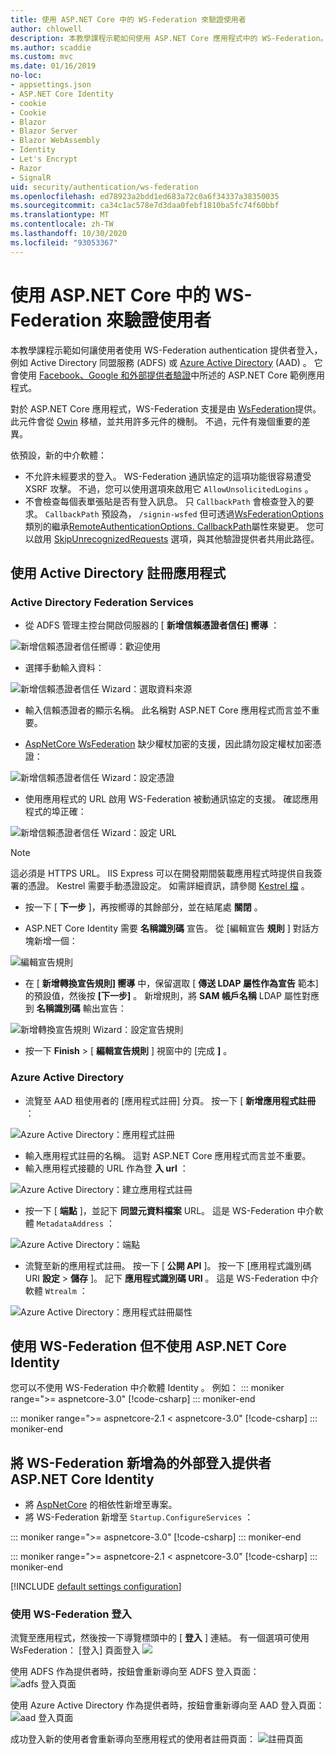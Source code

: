 ```yaml
---
title: 使用 ASP.NET Core 中的 WS-Federation 來驗證使用者
author: chlowell
description: 本教學課程示範如何使用 ASP.NET Core 應用程式中的 WS-Federation。
ms.author: scaddie
ms.custom: mvc
ms.date: 01/16/2019
no-loc:
- appsettings.json
- ASP.NET Core Identity
- cookie
- Cookie
- Blazor
- Blazor Server
- Blazor WebAssembly
- Identity
- Let's Encrypt
- Razor
- SignalR
uid: security/authentication/ws-federation
ms.openlocfilehash: ed78923a2bdd1ed683a72c0a6f34337a38350035
ms.sourcegitcommit: ca34c1ac578e7d3daa0febf1810ba5fc74f60bbf
ms.translationtype: MT
ms.contentlocale: zh-TW
ms.lasthandoff: 10/30/2020
ms.locfileid: "93053367"
---
```

# <a name="authenticate-users-with-ws-federation-in-aspnet-core"></a>使用 ASP.NET Core 中的 WS-Federation 來驗證使用者

本教學課程示範如何讓使用者使用 WS-Federation authentication 提供者登入，例如 Active Directory 同盟服務 (ADFS) 或 [Azure Active Directory](/azure/active-directory/) (AAD) 。 它會使用 [Facebook、Google 和外部提供者驗證](xref:security/authentication/social/index)中所述的 ASP.NET Core 範例應用程式。

對於 ASP.NET Core 應用程式，WS-Federation 支援是由 [WsFederation](https://www.nuget.org/packages/Microsoft.AspNetCore.Authentication.WsFederation)提供。 此元件會從 [Owin](https://www.nuget.org/packages/Microsoft.Owin.Security.WsFederation) 移植，並共用許多元件的機制。 不過，元件有幾個重要的差異。

依預設，新的中介軟體：

* 不允許未經要求的登入。 WS-Federation 通訊協定的這項功能很容易遭受 XSRF 攻擊。 不過，您可以使用選項來啟用它 `AllowUnsolicitedLogins` 。
* 不會檢查每個表單張貼是否有登入訊息。 只 `CallbackPath` 會檢查登入的要求。 `CallbackPath` 預設為， `/signin-wsfed` 但可透過[WsFederationOptions](/dotnet/api/microsoft.aspnetcore.authentication.wsfederation.wsfederationoptions)類別的繼承[RemoteAuthenticationOptions. CallbackPath](/dotnet/api/microsoft.aspnetcore.authentication.remoteauthenticationoptions.callbackpath)屬性來變更。 您可以啟用 [SkipUnrecognizedRequests](/dotnet/api/microsoft.aspnetcore.authentication.wsfederation.wsfederationoptions.skipunrecognizedrequests) 選項，與其他驗證提供者共用此路徑。

## <a name="register-the-app-with-active-directory"></a>使用 Active Directory 註冊應用程式

### <a name="active-directory-federation-services"></a>Active Directory Federation Services

* 從 ADFS 管理主控台開啟伺服器的 [ **新增信賴憑證者信任] 嚮導** ：

![新增信賴憑證者信任嚮導：歡迎使用](ws-federation/_static/AdfsAddTrust.png)

* 選擇手動輸入資料：

![新增信賴憑證者信任 Wizard：選取資料來源](ws-federation/_static/AdfsSelectDataSource.png)

* 輸入信賴憑證者的顯示名稱。 此名稱對 ASP.NET Core 應用程式而言並不重要。

* [AspNetCore WsFederation](https://www.nuget.org/packages/Microsoft.AspNetCore.Authentication.WsFederation) 缺少權杖加密的支援，因此請勿設定權杖加密憑證：

![新增信賴憑證者信任 Wizard：設定憑證](ws-federation/_static/AdfsConfigureCert.png)

* 使用應用程式的 URL 啟用 WS-Federation 被動通訊協定的支援。 確認應用程式的埠正確：

![新增信賴憑證者信任 Wizard：設定 URL](ws-federation/_static/AdfsConfigureUrl.png)

> [!NOTE]
> 這必須是 HTTPS URL。 IIS Express 可以在開發期間裝載應用程式時提供自我簽署的憑證。 Kestrel 需要手動憑證設定。 如需詳細資訊，請參閱 [Kestrel 檔](xref:fundamentals/servers/kestrel) 。

* 按一下 [ **下一步** ]，再按嚮導的其餘部分，並在結尾處 **關閉** 。

* ASP.NET Core Identity 需要 **名稱識別碼** 宣告。 從 [編輯宣告 **規則** ] 對話方塊新增一個：

![編輯宣告規則](ws-federation/_static/EditClaimRules.png)

* 在 [ **新增轉換宣告規則] 嚮導** 中，保留選取 [ **傳送 LDAP 屬性作為宣告** 範本] 的預設值，然後按 **[下一步]** 。 新增規則，將 **SAM 帳戶名稱** LDAP 屬性對應到 **名稱識別碼** 輸出宣告：

![新增轉換宣告規則 Wizard：設定宣告規則](ws-federation/_static/AddTransformClaimRule.png)

* 按一下 **Finish**  >  [ **編輯宣告規則** ] 視窗中的 [完成 **]** 。

### <a name="azure-active-directory"></a>Azure Active Directory

* 流覽至 AAD 租使用者的 [應用程式註冊] 分頁。 按一下 [ **新增應用程式註冊** ：

![Azure Active Directory：應用程式註冊](ws-federation/_static/AadNewAppRegistration.png)

* 輸入應用程式註冊的名稱。 這對 ASP.NET Core 應用程式而言並不重要。
* 輸入應用程式接聽的 URL 作為登 **入 url** ：

![Azure Active Directory：建立應用程式註冊](ws-federation/_static/AadCreateAppRegistration.png)

* 按一下 [ **端點** ]，並記下 **同盟元資料檔案** URL。 這是 WS-Federation 中介軟體 `MetadataAddress` ：

![Azure Active Directory：端點](ws-federation/_static/AadFederationMetadataDocument.png)

* 流覽至新的應用程式註冊。 按一下 [ **公開 API** ]。 按一下 [應用程式識別碼 URI **設定**  >  **儲存** ]。 記下  **應用程式識別碼 URI** 。 這是 WS-Federation 中介軟體 `Wtrealm` ：

![Azure Active Directory：應用程式註冊屬性](ws-federation/_static/AadAppIdUri.png)

## <a name="use-ws-federation-without-no-locaspnet-core-identity"></a>使用 WS-Federation 但不使用 ASP.NET Core Identity

您可以不使用 WS-Federation 中介軟體 Identity 。 例如：
::: moniker range=">= aspnetcore-3.0"
[!code-csharp[](ws-federation/samples/StartupNon31.cs?name=snippet)]
::: moniker-end

::: moniker range=">= aspnetcore-2.1 < aspnetcore-3.0"
[!code-csharp[](ws-federation/samples/StartupNon21.cs?name=snippet)]
::: moniker-end

## <a name="add-ws-federation-as-an-external-login-provider-for-no-locaspnet-core-identity"></a>將 WS-Federation 新增為的外部登入提供者 ASP.NET Core Identity

* 將 [AspNetCore](https://www.nuget.org/packages/Microsoft.AspNetCore.Authentication.WsFederation) 的相依性新增至專案。
* 將 WS-Federation 新增至 `Startup.ConfigureServices` ：

::: moniker range=">= aspnetcore-3.0"
[!code-csharp[](ws-federation/samples/Startup31.cs?name=snippet)]
::: moniker-end

::: moniker range=">= aspnetcore-2.1 < aspnetcore-3.0"
[!code-csharp[](ws-federation/samples/Startup21.cs?name=snippet)]
::: moniker-end

[!INCLUDE [default settings configuration](social/includes/default-settings.md)]

### <a name="log-in-with-ws-federation"></a>使用 WS-Federation 登入

流覽至應用程式，然後按一下導覽標頭中的 [ **登入** ] 連結。 有一個選項可使用 WsFederation： [登入] 頁面登入 ![](ws-federation/_static/WsFederationButton.png)

使用 ADFS 作為提供者時，按鈕會重新導向至 ADFS 登入頁面： ![ adfs 登入頁面](ws-federation/_static/AdfsLoginPage.png)

使用 Azure Active Directory 作為提供者時，按鈕會重新導向至 AAD 登入頁面： ![ aad 登入頁面](ws-federation/_static/AadSignIn.png)

成功登入新的使用者會重新導向至應用程式的使用者註冊頁面： ![ 註冊頁面](ws-federation/_static/Register.png)
